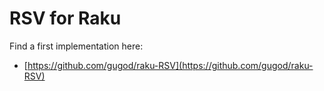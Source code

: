 # RSV for Raku

Find a first implementation here:
* [https://github.com/gugod/raku-RSV](https://github.com/gugod/raku-RSV)